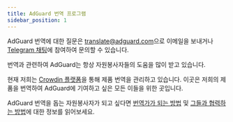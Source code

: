 ```yaml
---
title: AdGuard 번역 프로그램
sidebar_position: 1
---
```


AdGuard 번역에 대한 질문은 [translate@adguard.com](mailto:translate@adguard.com)으로 이메일을 보내거나 [Telegram 채팅](https://t.me/joinchat/UVYTLcHbr8JmOGIy)에 참여하여 문의할 수 있습니다.

번역과 관련하여 AdGuard는 항상 자원봉사자들의 도움을 많이 받고 있습니다.

현재 저희는 [Crowdin 플랫폼](https://crowdin.com/)을 통해 제품 번역을 관리하고 있습니다. 이곳은 저희의 제품을 번역하여 AdGuard에 기여하고 싶은 모든 이들을 위한 곳입니다.

AdGuard 번역을 돕는 자원봉사자가 되고 싶다면 [번역가가 되는 방법](../become-translator) 및 [그들과 협력하는 방법](../rewards)에 대한 정보를 읽어보세요.

